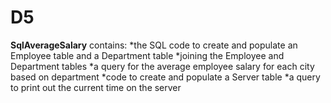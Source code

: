 # D5
**SqlAverageSalary** contains:
*the SQL code to create and populate an Employee table and a Department table 
*joining the Employee and Department tables
*a query for the average employee salary for each city based on department
*code to create and populate a Server table
*a query to print out the current time on the server

